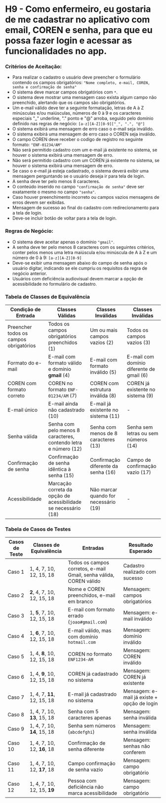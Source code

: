# H9 - Como enfermeiro, eu gostaria de me cadastrar no aplicativo com email, COREN e senha, para que eu possa fazer login e acessar as funcionalidades no app.

### **Critérios de Aceitação:**

- Para realizar o cadastro o usuário deve preencher o formulário contendo os campos obrigatórios:
`"Nome completo, e-mail, COREN, senha e confirmação de senha"`
- O sistema deve marcar campos obrigatórios com `*`.
- O sistema deve mostrar uma mensagem caso exista algum campo não preenchido, alertando que os campos são obrigatórios.
- Um e-mail válido deve ter a seguinte formatação, letras de A à Z minúsculas e/ou maiúsculas, números de 0 à 9 e os caracteres especiais "_" underline, "." ponto e "@" arroba, seguido pelo domínio definido nas regras de negócio:
`[a-z][A-Z][0-9]["_", ".", "@"]`
- O sistema exibirá uma mensagem de erro caso o e-mail seja inválido. 
- O sistema exibirá uma mensagem de erro caso o COREN seja inválido. 
- O campo COREN deve receber o codigo de registro no seguinte formato: `"ENF-01234/AM"`
- Não será permitido cadastro com um e-mail já existente no sistema, se houver o sistema exibirá uma mensagem de erro. 
- Não será permitido cadastro com um COREN já existente no sistema, se houver o sistema exibirá uma mensagem de erro. 
- Se caso o e-mail já esteja cadastrado, o sistema deverá exibir uma mensagem perguntando se o usuário deseja ir para tela de login.
- A senha deve ter pelo menos 8 caracteres. 
- O conteúdo inserido no campo `"confirmação de senha"` deve ser exatamente o mesmo no campo `"senha"`.
- Caso houver preenchimento incorreto ou campos vazios mensagens de erros devem ser exibidas. 
- Mensagem de sucesso ao final do cadastro com redirecionamento para a tela de login.
- Deve-se incluir botão de voltar para a tela de login.

### **Regras de Negócio:**
- O sistema deve aceitar apenas o domínio `"gmail"`.
- A senha deve ter pelo menos 8 caracteres com os seguintes critérios, conter pelos menos uma letra maiúscula e/ou minúscula de A à Z e um número de 0 à 9:
`[a-z][A-Z][0-9]`
-  Deve-se exibir uma mensagem abaixo do campo de senha após o usuário digitar, indicando se ele cumpriu os requisitos da regra de negócio anterior.
- Usuários com deficiência audiovisual devem marcar a opção de acessibilidade no formulário de cadastro.

### Tabela de Classes de Equivalência

| Condição de Entrada                    | Classes Válidas                                                 | Classes Inválidas                     | Classes Inválidas                         |
| -------------------------------------- | --------------------------------------------------------------- | ------------------------------------- | ----------------------------------------- |
| Preencher todos os campos obrigatórios | Todos os campos obrigatórios preenchidos (1)                    | Um ou mais campos vazios (2)          | Todos os campos vazios (3)                |
| Formato do e-mail                      | E-mail com formato válido e domínio **gmail** (4)               | E-mail com formato inválido (5)       | E-mail com domínio diferente de gmail (6) |
| COREN com formato correto              | COREN no formato `ENF-01234/AM` (7)                             | COREN com estrutura inválida (8)      | COREN já existente no sistema (9)         |
| E-mail único                           | E-mail ainda não cadastrado (10)                                | E-mail já existente no sistema (11)   | -                                         |
| Senha válida                           | Senha com pelo menos 8 caracteres, contendo letra e número (12) | Senha com menos de 8 caracteres (13)  | Senha sem letras ou sem números (14)      |
| Confirmação de senha                   | Confirmação de senha idêntica à senha (15)                      | Confirmação diferente da senha (16)   | Campo de confirmação vazio (17)           |
| Acessibilidade                         | Marcação correta da opção de acessibilidade se necessário (18)  | Não marcar quando for necessário (19) | -                                         |

### Tabela de Casos de Testes
| Casos de Teste | Classes de Equivalência     | Entradas                                                           | Resultado Esperado                          |
| -------------- | --------------------------- | ------------------------------------------------------------------ | ------------------------------------------- |
| Caso 1         | 1, 4, 7, 10, 12, 15, 18     | Todos os campos corretos, e-mail Gmail, senha válida, COREN válido | Cadastro realizado com sucesso              |
| Caso 2         | **2**, 4, 7, 10, 12, 15, 18 | Nome e COREN preenchidos, e-mail em branco                         | Mensagem: campos obrigatórios               |
| Caso 3         | 1, **5**, 7, 10, 12, 15, 18 | E-mail com formato errado (`joao#gmail.com`)                       | Mensagem: e-mail inválido                   |
| Caso 4         | 1, **6**, 7, 10, 12, 15, 18 | E-mail válido, mas com domínio `hotmail.com`                       | Mensagem: domínio inválido                  |
| Caso 5         | 1, 4, **8**, 10, 12, 15, 18 | COREN no formato `ENF1234-AM`                                      | Mensagem: COREN inválido                    |
| Caso 6         | 1, 4, **9**, 10, 12, 15, 18 | COREN já cadastrado no sistema                                     | Mensagem: COREN já existente                |
| Caso 7         | 1, 4, 7, **11**, 12, 15, 18 | E-mail já cadastrado no sistema                                    | Mensagem: e-mail já existe + opção de login |
| Caso 8         | 1, 4, 7, 10, **13**, 15, 18 | Senha com 5 caracteres apenas                                      | Mensagem: senha inválida                    |
| Caso 9         | 1, 4, 7, 10, **14**, 15, 18 | Senha sem números (`abcdefghi`)                                    | Mensagem: senha inválida                    |
| Caso 10        | 1, 4, 7, 10, 12, **16**, 18 | Confirmação de senha diferente                                     | Mensagem: senhas não conferem               |
| Caso 11        | 1, 4, 7, 10, 12, **17**, 18 | Campo confirmação de senha vazio                                   | Mensagem: campo obrigatório                 |
| Caso 12        | 1, 4, 7, 10, 12, 15, **19** | Pessoa com deficiência não marca acessibilidade                    | Mensagem: campo obrigatório                 |
